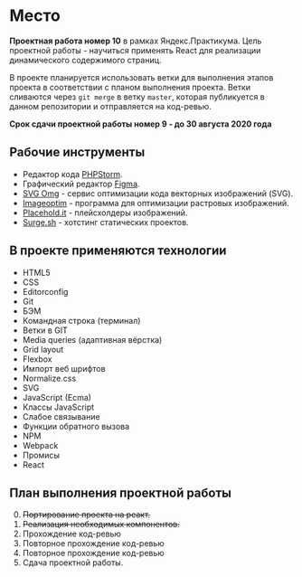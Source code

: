 # Место

**Проектная работа номер 10** в рамках Яндекс.Практикума. Цель проектной работы - научиться применять React для реализации динамического содержимого страниц.

В проекте планируется использовать ветки для выполнения этапов проекта в соответствии с планом выполнения проекта.
Ветки сливаются через `git merge` в ветку `master`, которая публикуется в данном репозитории и отправляется на код-ревью.

__Срок сдачи проектной работы номер 9 - до 30 августа 2020 года__

## Рабочие инструменты

* Редактор кода [PHPStorm](https://jetbrains.com).
* Графический редактор [Figma](https://www.figma.com/).
* [SVG Omg](https://jakearchibald.github.io/svgomg/) - сервис оптимизации кода векторных изображений (SVG).
* [Imageoptim](https://imageoptim.com/) - программа для оптимизации растровых изображений.
* [Placehold.it](https://placeholder.com/) - плейсхолдеры изображений.
* [Surge.sh](http://surge.sh/) - хотстинг статических проектов.

## В проекте применяются технологии

* HTML5
* CSS
* Editorconfig
* Git
* БЭМ
* Командная строка (терминал)
* Ветки в GIT
* Media queries (адаптивная вёрстка)
* Grid layout
* Flexbox
* Импорт веб шрифтов
* Normalize.css
* SVG
* JavaScript (Ecma)
* Классы JavaScript
* Слабое связывание
* Функции обратного вызова
* NPM
* Webpack
* Промисы
* React

## План выполнения проектной работы

0. ~~Портирование проекта на реакт.~~
1. ~~Реализация необходимых компонентов.~~
2. Прохождение код-ревью
3. Повторное прохождение код-ревью
4. Повторное прохождение код-ревью
5. Сдача проектной работы.
